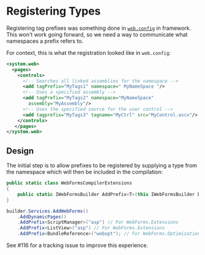 # Registering Types

Registering tag prefixes was something done in [`web.config`](https://learn.microsoft.com/dotnet/api/system.web.configuration.tagprefixinfo) in framework. This won't work going forward, so we need a way to communicate what namespaces a prefix refers to.

For context, this is what the registration looked like in `web.config`:

```xml
<system.web>  
  <pages>  
    <controls>  
      <!-- Searches all linked assemblies for the namespace -->  
      <add tagPrefix="MyTags1" namespace=" MyNameSpace "/>  
      <!-- Uses a specified assembly -->  
      <add tagPrefix="MyTags2" namespace="MyNameSpace"   
        assembly="MyAssembly"/>  
      <!-- Uses the specified source for the user control -->  
      <add tagprefix="MyTags3" tagname="MyCtrl" src="MyControl.ascx"/>  
    </controls>  
   </pages>  
</system.web>
```

## Design

The initial step is to allow prefixes to be registered by supplying a type from the namespace which will then be included in the compilation:

```cs
public static class WebFormsCompilerExtensions
{
    public static IWebFormsBuilder AddPrefix<T>(this IWebFormsBuilder builder, string prefix);
}

builder.Services.AddWebForms()
    .AddDynamicPages()
    .AddPrefix<ScriptManager>("asp") // For WebForms.Extensions
    .AddPrefix<ListView>("asp") // For WebForms.Extensions
    .AddPrefix<BundleReference>("webopt"); // For WebForms.Optimization
```

See #116 for a tracking issue to improve this experience.
